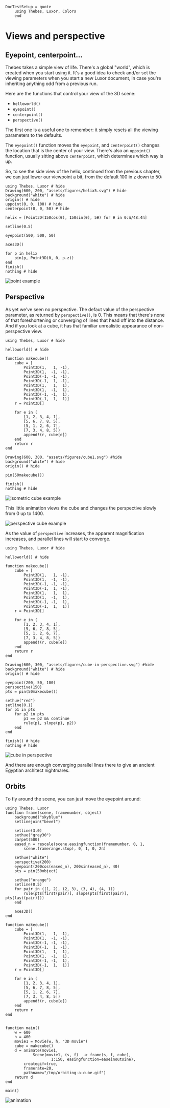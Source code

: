 ```@meta
DocTestSetup = quote
    using Thebes, Luxor, Colors
    end
```

# Views and perspective

## Eyepoint, centerpoint...

Thebes takes a simple view of life. There's a global "world", which is created when you start using it. It's a good idea to check and/or set the viewing parameters when you start a new Luxor document, in case you're inheriting anything odd from a previous run.

Here are the functions that control your view of the 3D scene:

- `helloworld()`  
- `eyepoint()`  
- `centerpoint()`
- `perspective()`

The first one is a useful one to remember: it simply resets all the viewing parameters to the defaults.

The `eyepoint()` function moves the `eyepoint`, and `centerpoint()` changes the location that is the center of your view. There's also an `uppoint()` function, usually sitting above `centerpoint`, which determines which way is up.

So, to see the side view of the helix, continued from the previous chapter, we can just lower our viewpoint a bit, from the default 100 in z down to 50:

```@example
using Thebes, Luxor # hide
Drawing(600, 200, "assets/figures/helix5.svg") # hide
background("white") # hide
origin() # hide
uppoint(0, 0, 100) # hide
centerpoint(0, 0, 50) # hide

helix = [Point3D(150cos(θ), 150sin(θ), 5θ) for θ in 0:π/48:4π]

setline(0.5)

eyepoint(500, 500, 50)

axes3D()

for p in helix
    pin(p, Point3D(0, 0, p.z))
end
finish()
nothing # hide
```

![point example](assets/figures/helix5.svg)

## Perspective

As yet we've seen no perspective. The defaut value of the perspective parameter, as returned by `perspective()`, is 0. This means that there's none of that foreshortening or converging of lines that head off into the distance. And if you look at a cube, it has that familiar unrealistic appearance of non-perspective view.

```@example
using Thebes, Luxor # hide

helloworld() # hide

function makecube()
    cube = [
        Point3D(1,   1, -1),
        Point3D(1,  -1, -1),
        Point3D(-1, -1, -1),
        Point3D(-1,  1, -1),
        Point3D(1,   1,  1),
        Point3D(1,  -1,  1),
        Point3D(-1, -1,  1),
        Point3D(-1,  1,  1)]
    r = Point3D[]

    for e in (
        [1, 2, 3, 4, 1],
        [5, 6, 7, 8, 5],
        [5, 1, 2, 6, 7],
        [7, 3, 4, 8, 5])
        append!(r, cube[e])        
    end
    return r
end

Drawing(600, 300, "assets/figures/cube1.svg") #hide
background("white") # hide
origin() # hide

pin(50makecube())

finish()
nothing # hide
```

![isometric cube example](assets/figures/cube1.svg)

This little animation views the cube and changes the perspective slowly from 0 up to 1400.

![perspective cube example](assets/figures/perspectivemovie-animation.gif)

As the value of `perspective` increases, the apparent magnification increases, and parallel lines will start to converge.

```@example
using Thebes, Luxor # hide

helloworld() # hide

function makecube()
    cube = [
        Point3D(1,   1, -1),
        Point3D(1,  -1, -1),
        Point3D(-1, -1, -1),
        Point3D(-1,  1, -1),
        Point3D(1,   1,  1),
        Point3D(1,  -1,  1),
        Point3D(-1, -1,  1),
        Point3D(-1,  1,  1)]
    r = Point3D[]

    for e in (
        [1, 2, 3, 4, 1],
        [5, 6, 7, 8, 5],
        [5, 1, 2, 6, 7],
        [7, 3, 4, 8, 5])
        append!(r, cube[e])        
    end
    return r
end

Drawing(600, 300, "assets/figures/cube-in-perspective.svg") #hide
background("white") # hide
origin() # hide

eyepoint(200, 50, 100)
perspective(150)
pts = pin(50makecube())

sethue("red")
setline(0.1)
for p1 in pts
    for p2 in pts
        p1 == p2 && continue
        rule(p1, slope(p1, p2))
    end
end

finish() # hide
nothing # hide

```

![cube in perspective](assets/figures/cube-in-perspective.svg)

And there are enough converging parallel lines there to give an ancient Egyptian architect nightmares.

## Orbits

To fly around the scene, you can just move the eyepoint around:

```
using Thebes, Luxor
function frame(scene, framenumber, object)
    background("skyblue")
    setlinejoin("bevel")

    setline(3.0)
    sethue("grey30")
    carpet(500)
    eased_n = rescale(scene.easingfunction(framenumber, 0, 1,
        scene.framerange.stop), 0, 1, 0, 2π)

    sethue("white")
    perspective(200)
    eyepoint(200cos(eased_n), 200sin(eased_n), 40)
    pts = pin(50object)

    sethue("orange")
    setline(0.5)
    for pair in ((1, 2), (2, 3), (3, 4), (4, 1))
        rule(pts[first(pair)], slope(pts[first(pair)], pts[last(pair)]))
    end

    axes3D()
end

function makecube()
    cube = [
        Point3D(1,   1, -1),
        Point3D(1,  -1, -1),
        Point3D(-1, -1, -1),
        Point3D(-1,  1, -1),
        Point3D(1,   1,  1),
        Point3D(1,  -1,  1),
        Point3D(-1, -1,  1),
        Point3D(-1,  1,  1)]
    r = Point3D[]

    for e in (
        [1, 2, 3, 4, 1],
        [5, 6, 7, 8, 5],
        [5, 1, 2, 6, 7],
        [7, 3, 4, 8, 5])
        append!(r, cube[e])        
    end
    return r
end


function main()
    w = 600
    h = 400
    movie1 = Movie(w, h, "3D movie")
    cube = makecube()
    d = animate(movie1,
            Scene(movie1, (s, f)  -> frame(s, f, cube),
                    1:150, easingfunction=easeinoutsine),
        creategif=true,
        framerate=20,
        pathname="/tmp/orbiting-a-cube.gif")
    return d
end

main()
```

![animation](assets/figures/orbiting-a-cube.gif)
